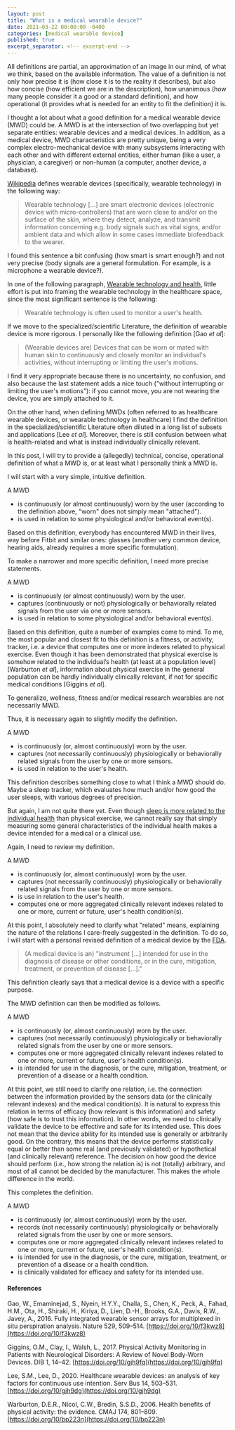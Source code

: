 ```yaml
---
layout: post
title: "What is a medical wearable device?"
date: 2021-03-22 00:00:00 -0400
categories: [medical wearable device]
published: true
excerpt_separator: <!-- excerpt-end -->
---
```


All definitions are partial, an approximation of an image in our mind, of what we think, based on the available information. The value of a definition is not only how precise it is (how close it is to the reality it describes), but also how concise (how efficient we are in the description), how unanimous (how many people consider it a good or a standard definition), and how operational (it provides what is needed for an entity to fit the definition) it is.

I thought a lot about what a good definition for a medical wearable device (MWD) could be. A MWD is at the intersection of two overlapping but yet separate entities: wearable devices and a medical devices. In addition, as a medical device, MWD characteristics are pretty unique, being a very complex electro-mechanical device with many subsystems interacting with each other and with different external entities, either human (like a user, a physician, a caregiver) or non-human (a computer, another device, a database).

[Wikipedia](https://en.wikipedia.org/wiki/Wearable_technology) defines wearable devices (specifically, wearable technology) in the following way:

> Wearable technology [...] are smart electronic devices (electronic device with micro-controllers) that are worn close to and/or on the surface of the skin, where they detect, analyze, and transmit information concerning e.g. body signals such as vital signs, and/or ambient data and which allow in some cases immediate biofeedback to the wearer.

I found this sentence a bit confusing (how smart is smart enough?) and not very precise (body signals are a general formulation. For example, is a microphone a wearable device?).

In one of the following paragraph, [Wearable technology and health](https://en.wikipedia.org/wiki/Wearable_technology#Wearable_technology_and_health), little effort is put into framing the wearable technology in the healthcare space, since the most significant sentence is the following:

>Wearable technology is often used to monitor a user's health.

If we move to the specialized/scientific Literature, the definition of wearable device is more rigorous. I personally like the following definition [Gao _et al_]:

>(Wearable devices are) Devices that can be worn or mated with human skin to continuously and closely monitor an individual's activities, without interrupting or limiting the user's motions.

I find it very appropriate because there is no uncertainty, no confusion, and also because the last statement adds a nice touch ("without interrupting or limiting the user's motions"): if you cannot move, you are not wearing the device, you are simply attached to it.

On the other hand, when defining MWDs (often referred to as healthcare wearable devices, or wearable technology in healthcare) I find the definition in the specialized/scientific Literature often diluted in a long list of subsets and applications [Lee _et al_]. Moreover, there is still confusion between what is health-related and what is instead individually clinically relevant.

In this post, I will try to provide a (allegedly) technical, concise, operational definition of what a MWD is, or at least what I personally think a MWD is.

I will start with a very simple, intuitive definition.

A MWD
* is continuously (or almost continuously) worn by the user (according to the definition above, "worn" does not simply mean "attached").
* is used in relation to some physiological and/or behavioral event(s).

Based on this definition, everybody has encountered MWD in their lives, way before Fitbit and similar ones: glasses (another very common device, hearing aids, already requires a more specific formulation).

To make a narrower and more specific definition, I need more precise statements.

A MWD
* is continuously (or almost continuously) worn by the user.
* captures (continuously or not) physiologically or behaviorally related signals from the user via one or more sensors.
* is used in relation to some physiological and/or behavioral event(s).

Based on this definition, quite a number of examples come to mind. To me, the most popular and closest fit to this definition is a fitness, or activity, tracker, i.e. a device that computes one or more indexes related to physical exercise.
Even though it has been demonstrated that physical exercise is somehow related to the individual’s health (at least at a population level) [Warburton _et al_], information about physical exercise in the general population can be hardly individually clinically relevant, if not for specific medical conditions [Giggins _et al_].

To generalize, wellness, fitness and/or medical research wearables are not necessarily MWD.

Thus, it is necessary again to slightly modify the definition.

A MWD
* is continuously (or, almost continuously) worn by the user.
* captures (not necessarily continuously) physiologically or behaviorally related signals from the user by one or more sensors.
* is used in relation to the user's health.

This definition describes something close to what I think a MWD should do. Maybe a sleep tracker, which evaluates how much and/or how good the user sleeps, with various degrees of precision.

But again, I am not quite there yet. Even though [sleep is more related to the individual health](https://medlineplus.gov/ency/patientinstructions/000871.htm) than physical exercise, we cannot really say that simply measuring some general characteristics of the individual health makes a device intended for a medical or a clinical use.

Again, I need to review my definition.

A MWD
* is continuously (or, almost continuously) worn by the user.
* captures (not necessarily continuously) physiologically or behaviorally related signals from the user by one or more sensors.
* is use in relation to the user's health.
* computes one or more aggregated clinically relevant indexes related to one or more, current or future, user's health condition(s).

At this point, I absolutely need to clarify what "related" means, explaining the nature of the relations I care-freely suggested in the definition.
To do so, I will start with a personal revised definition of a medical device by the [FDA](https://www.fda.gov/medical-devices/classify-your-medical-device/how-determine-if-your-product-medical-device).

>(A medical device is an) "instrument [...] intended for use in the diagnosis of disease or other conditions, or in the cure, mitigation, treatment, or prevention of disease [...]."

This definition clearly says that a medical device is a device with a specific purpose.

The MWD definition can then be modified as follows.

A MWD
* is continuously (or, almost continuously) worn by the user.
* captures (not necessarily continuously) physiologically or behaviorally related signals from the user by one or more sensors.
* computes one or more aggregated clinically relevant indexes related to one or more, current or future, user's health condition(s).
* is intended for use in the diagnosis, or the cure, mitigation, treatment, or prevention of a disease or a health condition.

At this point, we still need to clarify one relation, i.e. the connection between the information provided by the sensors data (or the clinically relevant indexes) and the medical condition(s). It is natural to express this relation in terms of efficacy (how relevant is this information) and safety (how safe is to trust this information). In other words, we need to clinically validate the device to be effective and safe for its intended use. This does not mean that the device ability for its intended use is generally or arbitrarily good. On the contrary, this means that the device performs statistically equal or better than some real (and previously validated) or hypothetical (and clinically relevant) reference. The decision on how good the device should perform (i.e., how strong the relation is) is not (totally) arbitrary, and most of all cannot be decided by the manufacturer. This makes the whole difference in the world.

This completes the definition.

<!-- excerpt-start -->
A MWD
* is continuously (or, almost continuously) worn by the user.
* records (not necessarily continuously) physiologically or behaviorally related signals from the user by one or more sensors.
* computes one or more aggregated clinically relevant indexes related to one or more, current or future, user's health condition(s).
* is intended for use in the diagnosis, or the cure, mitigation, treatment, or prevention of a disease or a health condition.
* is clinically validated for efficacy and safety for its intended use.
<!-- excerpt-end -->

#### References

Gao, W., Emaminejad, S., Nyein, H.Y.Y., Challa, S., Chen, K., Peck, A., Fahad, H.M., Ota, H., Shiraki, H., Kiriya, D., Lien, D.-H., Brooks, G.A., Davis, R.W., Javey, A., 2016. Fully integrated wearable sensor arrays for multiplexed in situ perspiration analysis. Nature 529, 509–514. [https://doi.org/10/f3kwz8](https://doi.org/10/f3kwz8)

Giggins, O.M., Clay, I., Walsh, L., 2017. Physical Activity Monitoring in Patients with Neurological Disorders: A Review of Novel Body-Worn Devices. DIB 1, 14–42. [https://doi.org/10/gjh9fq](https://doi.org/10/gjh9fq)

Lee, S.M., Lee, D., 2020. Healthcare wearable devices: an analysis of key factors for continuous use intention. Serv Bus 14, 503–531. [https://doi.org/10/gjh9dg](https://doi.org/10/gjh9dg)

Warburton, D.E.R., Nicol, C.W., Bredin, S.S.D., 2006. Health benefits of physical activity: the evidence. CMAJ 174, 801–809. [https://doi.org/10/bp223n](https://doi.org/10/bp223n)
